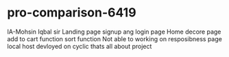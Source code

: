 # pro-comparison-6419
IA-Mohsin Iqbal sir
Landing page
signup ang login page
Home decore page
add to cart function
sort function
Not able to working on resposibness page
local host devloyed on cyclic
thats all about project
